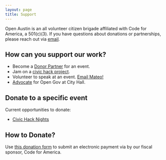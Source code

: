 ```yaml
---
layout: page
title: Support
---
```


Open Austin is an all volunteer citizen brigade affiliated with Code for America, a 501(c)(3). If you have questions about donations or partnerships, please reach out via <a href="mailto:info@open-austin.org">email</a>.

## How can you support our work?

- Become a [Donor Partner](https://secure.codeforamerica.org/page/contribute/?brigade=Open%20Austin) for an event.
- Jam on a [civic hack project]({{site.basure}}/projects/).
- Volunteer to speak at an event. <a href="mailto:info@open-austin.org">Email Mateo!</a>
- [Advocate]({{site.basure}}/advocacy/) for Open Gov at City Hall.

## Donate to a specific event

Current opportunities to donate:

- [Civic Hack Nights](https://docs.google.com/document/d/1jB7Z4Bh0JBRjv8i-G5ACvrSt9f0sGqXe5C8_DofYsTc/edit?usp=sharing)

## How to Donate?

Use [this donation form](https://secure.codeforamerica.org/page/contribute/?brigade=Open%20Austin) to submit an electronic payment via by our fiscal sponsor, Code for America.
